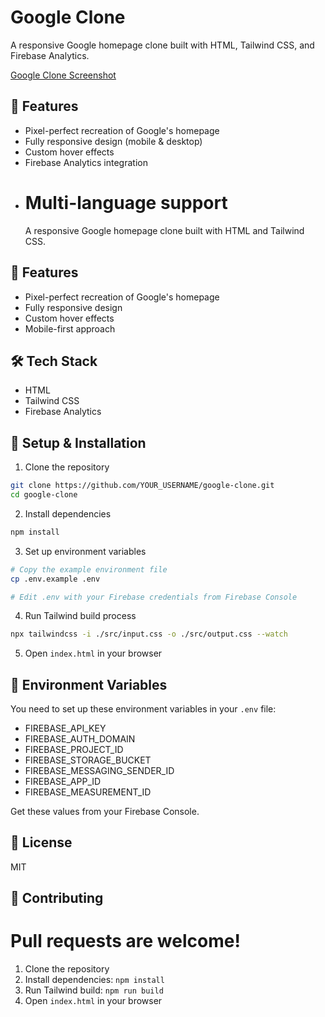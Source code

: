 # Google Clone


A responsive Google homepage clone built with HTML, Tailwind CSS, and Firebase Analytics.

[Google Clone Screenshot](UI_Photo.png)

## 🚀 Features

- Pixel-perfect recreation of Google's homepage
- Fully responsive design (mobile & desktop)
- Custom hover effects
- Firebase Analytics integration
- # Multi-language support
  A responsive Google homepage clone built with HTML and Tailwind CSS.

## 🚀 Features

- Pixel-perfect recreation of Google's homepage
- Fully responsive design
- Custom hover effects
- Mobile-first approach
 

## 🛠️ Tech Stack

- HTML
- Tailwind CSS
- Firebase Analytics

## 📱 Setup & Installation



1. Clone the repository

```bash
git clone https://github.com/YOUR_USERNAME/google-clone.git
cd google-clone
```

2. Install dependencies

```bash
npm install
```

3. Set up environment variables

```bash
# Copy the example environment file
cp .env.example .env

# Edit .env with your Firebase credentials from Firebase Console
```

4. Run Tailwind build process

```bash
npx tailwindcss -i ./src/input.css -o ./src/output.css --watch
```

5. Open `index.html` in your browser

## 🔑 Environment Variables

You need to set up these environment variables in your `.env` file:

- FIREBASE_API_KEY
- FIREBASE_AUTH_DOMAIN
- FIREBASE_PROJECT_ID
- FIREBASE_STORAGE_BUCKET
- FIREBASE_MESSAGING_SENDER_ID
- FIREBASE_APP_ID
- FIREBASE_MEASUREMENT_ID

Get these values from your Firebase Console.

## 📝 License

MIT

## 🤝 Contributing

# Pull requests are welcome!

1. Clone the repository
2. Install dependencies: `npm install`
3. Run Tailwind build: `npm run build`
4. Open `index.html` in your browser
   
